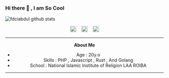 ### Hi there 👋 , I am So Cool

![fdciabdul github stats](https://raw.githubusercontent.com/fdciabdul/fdciabdul/master/computer-programming-anime-programming-language-thread-animation-gril-f6c2888a88588db1f063bcfcbc84e6cf.png)

<center>
<a href="https://fb.me/fdciabdul"><img src="https://image.flaticon.com/icons/svg/174/174848.svg" alt="alt text" width="20" height="20"></a>      &nbsp;&nbsp;   <a href="https://instagram.com/fdciabdul"><img src="https://image.flaticon.com/icons/svg/174/174855.svg" alt="alt text" width="20" height="20"></a>
 &nbsp;&nbsp; 
<a href="https://pinterest.com/fdciabdul"><img src="https://image.flaticon.com/icons/svg/174/174863.svg" alt="alt text" width="20" height="20"></a>



___

**About Me**

- Age : 20y.o
- Skills : PHP , Javascript , Rust , And Golang
- School : National Islamic Institute of Religion 
           LAA ROIBA 
___
